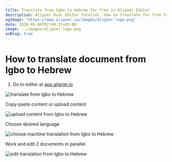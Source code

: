 ```yaml
---
title: Translate from Igbo to Hebrew for free in Aligner Editor
description: Aligner Dual Editor Tutorial. How to translate for free from Igbo to Hebrew. Aligner is multilingual document management platform. 
ogImage: "https://www.aligner.io/images/aligner-logo.png"
date: 2020-05-06T07:09:21+03:00
image: ../images/aligner-logo.png
onBlog: true
---
```


# How to translate document from Igbo to Hebrew

1. Go to editor at [app.aligner.io](https://app.aligner.io "Aligner App web page")

![translate from Igbo to Hebrew](../aligner-blank-editor.png "translate from Igbo to Hebrew")

Copy-paste content or upload content

![upload content from Igbo to Hebrew](../aligner-uploaded-document.png "upload content from Igbo to Hebrew")

Choose desired language

![choose machine translation from Igbo to Hebrew](../aligner-language-dropdown.png "choose machine translation from Igbo to Hebrew")

Work and edit 2 documents in parallel

![edit translation from Igbo to Hebrew](../aligner-double-sitded-editor.png "edit translation from Igbo to Hebrew")

